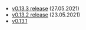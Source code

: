 * [v0.13.3 release](/news/v0-13-3) (27.05.2021)
* [v0.13.2 release](/news/v0-13-2) (23.05.2021)
* [v0.13.1](/news/v0-13-1)
